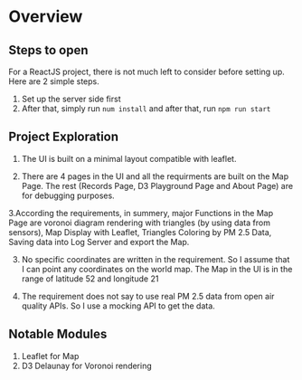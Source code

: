 # Overview

## Steps to open

For a ReactJS project, there is not much left to consider before setting up. Here are 2 simple steps.

1. Set up the server side first
2. After that, simply run `num install` and after that, run `npm run start`

## Project Exploration

1. The UI is built on a minimal layout compatible with leaflet.

2. There are 4 pages in the UI and all the requirments are built on the Map Page. The rest (Records Page, D3 Playground Page and About Page) are for debugging purposes.

3.According the requirements, in summery, major Functions in the Map Page are voronoi diagram rendering with triangles (by using data from sensors), Map Display with Leaflet, Triangles Coloring by PM 2.5 Data, Saving data into Log Server and export the Map.

3. No specific coordinates are written in the requirement. So I assume that I can point any coordinates on the world map. The Map in the UI is in the range of latitude 52 and longitude 21

4. The requirement does not say to use real PM 2.5 data from open air quality APIs. So I use a mocking API to get the data.









## Notable Modules

1. Leaflet for Map
2. D3 Delaunay for Voronoi rendering